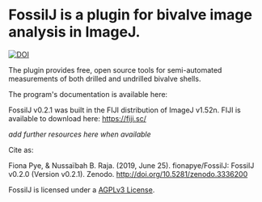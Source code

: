 # FossilJ is a plugin for bivalve image analysis in ImageJ. 

[![DOI](https://zenodo.org/badge/DOI/10.5281/zenodo.3336200.svg)](https://doi.org/10.5281/zenodo.3336200)

The plugin provides free, open source tools for semi-automated measurements of both drilled and undrilled bivalve shells. 

The program's documentation is available here:

FossilJ v0.2.1 was built in the FIJI distribution of ImageJ v1.52n.
FIJI is available to download here: https://fiji.sc/

*add further resources here when available*

Cite as:

Fiona Pye, & Nussaïbah B. Raja. (2019, June 25). fionapye/FossilJ: FossilJ v0.2.0 (Version v0.2.1). Zenodo. http://doi.org/10.5281/zenodo.3336200

FossilJ is licensed under a [AGPLv3 License](https://tldrlegal.com/license/gnu-affero-general-public-license-v3-(agpl-3.0)#summary).

